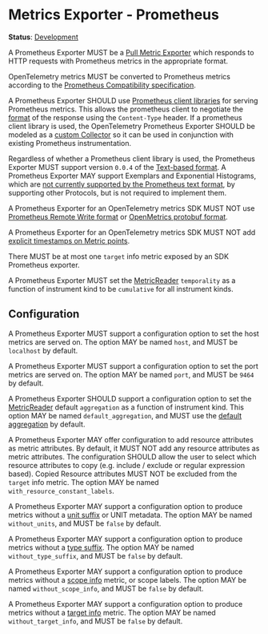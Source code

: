<!--- Hugo front matter used to generate the website version of this page:
linkTitle: Prometheus
--->

# Metrics Exporter - Prometheus

**Status**: [Development](../../document-status.md)

A Prometheus Exporter MUST be a [Pull Metric Exporter](../sdk.md#pull-metric-exporter)
which responds to HTTP requests with Prometheus metrics in the appropriate format.

OpenTelemetry metrics MUST be converted to Prometheus metrics according to the
[Prometheus Compatibility specification](../../compatibility/prometheus_and_openmetrics.md).

A Prometheus Exporter SHOULD use
[Prometheus client libraries](https://prometheus.io/docs/instrumenting/clientlibs/)
for serving Prometheus metrics. This allows the prometheus client to negotiate
the [format](https://github.com/prometheus/docs/blob/main/content/docs/instrumenting/exposition_formats.md)
of the response using the `Content-Type` header. If a prometheus client library
is used, the OpenTelemetry Prometheus Exporter SHOULD be modeled as a
[custom Collector](https://prometheus.io/docs/instrumenting/writing_clientlibs/#overall-structure)
so it can be used in conjunction with existing Prometheus instrumentation.

Regardless of whether a Prometheus client library is used, the Prometheus
Exporter MUST support version `0.0.4` of the
[Text-based format](https://github.com/prometheus/docs/blob/main/content/docs/instrumenting/exposition_formats.md#text-based-format).
A Prometheus Exporter MAY support Exemplars and Exponential Histograms,
which are [not currently supported by the Prometheus text format](../../compatibility/prometheus_and_openmetrics.md#differences-between-prometheus-formats),
by supporting other Protocols, but is not required to implement them.

A Prometheus Exporter for an OpenTelemetry metrics SDK MUST NOT use
[Prometheus Remote Write format](https://github.com/prometheus/prometheus/blob/main/prompb/remote.proto)
or [OpenMetrics protobuf format](https://github.com/OpenObservability/OpenMetrics/blob/main/specification/OpenMetrics.md#protobuf-format).

A Prometheus Exporter for an OpenTelemetry metrics SDK MUST NOT add
[explicit timestamps on Metric points](https://github.com/OpenObservability/OpenMetrics/blob/main/specification/OpenMetrics.md#metric).

There MUST be at most one `target` info metric exposed by an SDK
Prometheus exporter.

A Prometheus Exporter MUST set
the [MetricReader](../sdk.md#metricreader) `temporality` as a function of
instrument kind to be `cumulative` for all instrument kinds.

## Configuration

A Prometheus Exporter MUST support a configuration option to set the host
metrics are served on. The option MAY be named `host`, and MUST be `localhost`
by default.

A Prometheus Exporter MUST support a configuration option to set the port
metrics are served on. The option MAY be named `port`, and MUST be `9464` by
default.

A Prometheus Exporter SHOULD support a configuration option to set
the [MetricReader](../sdk.md#metricreader) default `aggregation` as a function
of instrument kind. This option MAY be named `default_aggregation`, and MUST use
the [default aggregation](../sdk.md#default-aggregation) by default.

A Prometheus Exporter MAY offer configuration to add resource attributes as metric attributes.
By default, it MUST NOT add any resource attributes as metric attributes.
The configuration SHOULD allow the user to select which resource attributes to copy (e.g.
include / exclude or regular expression based). Copied Resource attributes MUST NOT be
excluded from the `target` info metric. The option MAY be named `with_resource_constant_labels`.

A Prometheus Exporter MAY support a configuration option to produce metrics without a [unit suffix](../../compatibility/prometheus_and_openmetrics.md#metric-metadata)
or UNIT metadata. The option MAY be named `without_units`, and MUST be `false` by default.

A Prometheus Exporter MAY support a configuration option to produce metrics without a [type suffix](../../compatibility/prometheus_and_openmetrics.md#metric-metadata).
The option MAY be named `without_type_suffix`, and MUST be `false` by default.

A Prometheus Exporter MAY support a configuration option to produce metrics without a [scope info](../../compatibility/prometheus_and_openmetrics.md#instrumentation-scope-1)
metric, or scope labels. The option MAY be named `without_scope_info`, and MUST be `false` by default.

A Prometheus Exporter MAY support a configuration option to produce metrics without a [target info](../../compatibility/prometheus_and_openmetrics.md#resource-attributes-1)
metric. The option MAY be named `without_target_info`, and MUST be `false` by default.
